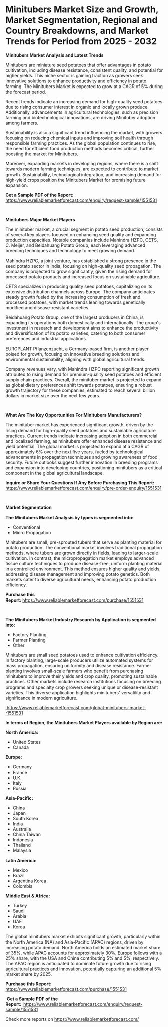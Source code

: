 <p><h1>Minitubers Market Size and Growth, Market Segmentation, Regional and Country Breakdowns, and Market Trends for Period from 2025 -  2032</h1></p><p><strong>Minitubers Market Analysis and Latest Trends</strong></p>
<p><p>Minitubers are miniature seed potatoes that offer advantages in potato cultivation, including disease resistance, consistent quality, and potential for higher yields. This niche sector is gaining traction as growers seek innovative solutions to enhance productivity and efficiency in potato farming. The Minitubers Market is expected to grow at a CAGR of 5% during the forecast period. </p><p>Recent trends indicate an increasing demand for high-quality seed potatoes due to rising consumer interest in organic and locally grown produce. Additionally, advancements in agricultural technologies, such as precision farming and biotechnological innovations, are driving Minituber adoption among farmers. </p><p>Sustainability is also a significant trend influencing the market, with growers focusing on reducing chemical inputs and improving soil health through responsible farming practices. As the global population continues to rise, the need for efficient food production methods becomes critical, further boosting the market for Minitubers. </p><p>Moreover, expanding markets in developing regions, where there is a shift towards modern farming techniques, are expected to contribute to market growth. Sustainability, technological integration, and increasing demand for high-yield crops position the Minitubers Market for promising future expansion.</p></p>
<p><strong>Get a Sample PDF of the Report:&nbsp;</strong> <a href="https://www.reliablemarketforecast.com/enquiry/request-sample/1551531?utm_campaign=2288&utm_medium=2&utm_source=Github&utm_content=ia&utm_term=07042025&utm_id=minitubers">https://www.reliablemarketforecast.com/enquiry/request-sample/1551531</a></p>
<p>&nbsp;</p>
<p><strong>Minitubers Major Market Players</strong></p>
<p><p>The minituber market, a crucial segment in potato seed production, consists of several key players focused on enhancing seed quality and expanding production capacities. Notable companies include Mahindra HZPC, CETS, C. Meijer, and Beidahuang Potato Group, each leveraging advanced breeding techniques and technology to meet growing demand.</p><p>Mahindra HZPC, a joint venture, has established a strong presence in the seed potato sector in India, focusing on high-quality seed propagation. The company is projected to grow significantly, given the rising demand for processed potato products and increased focus on sustainable agriculture.</p><p>CETS specializes in producing quality seed potatoes, capitalizing on its extensive distribution channels across Europe. The company anticipates steady growth fueled by the increasing consumption of fresh and processed potatoes, with market trends leaning towards genetically modified and disease-resistant varieties.</p><p>Beidahuang Potato Group, one of the largest producers in China, is expanding its operations both domestically and internationally. The group's investment in research and development aims to enhance the productivity and diversification of its potato varieties, catering to both consumer preferences and industrial applications.</p><p>EUROPLANT Pflanzenzucht, a Germany-based firm, is another player poised for growth, focusing on innovative breeding solutions and environmental sustainability, aligning with global agricultural trends.</p><p>Company revenues vary, with Mahindra HZPC reporting significant growth attributed to rising demand for premium-quality seed potatoes and efficient supply chain practices. Overall, the minituber market is projected to expand as global dietary preferences shift towards potatoes, ensuring a robust growth trajectory for these companies, estimated to reach several billion dollars in market size over the next few years.</p></p>
<p>&nbsp;</p>
<p><strong>What Are The Key Opportunities For Minitubers Manufacturers?</strong></p>
<p><p>The minituber market has experienced significant growth, driven by the rising demand for high-quality seed potatoes and sustainable agriculture practices. Current trends indicate increasing adoption in both commercial and localized farming, as minitubers offer enhanced disease resistance and yield potential. The global market is projected to expand at a CAGR of approximately 6% over the next five years, fueled by technological advancements in propagation techniques and growing awareness of food security. Future outlooks suggest further innovation in breeding programs and expansion into developing countries, positioning minitubers as a critical component in the global agricultural landscape.</p></p>
<p><strong>Inquire or Share Your Questions If Any Before Purchasing This Report:</strong> <a href="https://www.reliablemarketforecast.com/enquiry/pre-order-enquiry/1551531?utm_campaign=2288&utm_medium=2&utm_source=Github&utm_content=ia&utm_term=07042025&utm_id=minitubers">https://www.reliablemarketforecast.com/enquiry/pre-order-enquiry/1551531</a></p>
<p>&nbsp;</p>
<p><strong>Market Segmentation</strong></p>
<p><strong>The Minitubers Market Analysis by types is segmented into:</strong></p>
<p><ul><li>Conventional</li><li>Micro Propagation</li></ul></p>
<p><p>Minitubers are small, pre-sprouted tubers that serve as planting material for potato production. The conventional market involves traditional propagation methods, where tubers are grown directly in fields, leading to larger-scale cultivation. In contrast, the micropropagation market employs advanced tissue culture techniques to produce disease-free, uniform planting material in a controlled environment. This method ensures higher quality and yields, addressing disease management and improving potato genetics. Both markets cater to diverse agricultural needs, enhancing potato production efficiency.</p></p>
<p><strong>Purchase this Report:&nbsp;</strong><a href="https://www.reliablemarketforecast.com/purchase/1551531?utm_campaign=2288&utm_medium=2&utm_source=Github&utm_content=ia&utm_term=07042025&utm_id=minitubers">https://www.reliablemarketforecast.com/purchase/1551531</a></p>
<p>&nbsp;</p>
<p><strong>The Minitubers Market Industry Research by Application is segmented into:</strong></p>
<p><ul><li>Factory Planting</li><li>Farmer Planting</li><li>Other</li></ul></p>
<p><p>Minitubers are small seed potatoes used to enhance cultivation efficiency. In factory planting, large-scale producers utilize automated systems for mass propagation, ensuring uniformity and disease resistance. Farmer planting involves small-scale farmers who benefit from purchasing minitubers to improve their yields and crop quality, promoting sustainable practices. Other markets include research institutions focusing on breeding programs and specialty crop growers seeking unique or disease-resistant varieties. This diverse application highlights minitubers' versatility and significance in modern agriculture.</p></p>
<p><a href="https://www.reliablemarketforecast.com/global-minitubers-market-r1551531?utm_campaign=2288&utm_medium=2&utm_source=Github&utm_content=ia&utm_term=07042025&utm_id=minitubers">&nbsp;https://www.reliablemarketforecast.com/global-minitubers-market-r1551531</a></p>
<p><strong>In terms of Region, the Minitubers Market Players available by Region are:</strong></p>
<p>
    <p> <strong> North America: </strong>
        <ul>
            <li>United States</li>
            <li>Canada</li>
        </ul>
        </p> 
    <p> <strong> Europe: </strong>
        <ul>
            <li>Germany</li>
            <li>France</li>
            <li>U.K.</li>
            <li>Italy</li>
            <li>Russia</li>
        </ul>
        </p> 
    <p> <strong> Asia-Pacific: </strong>
        <ul>
            <li>China</li>
            <li>Japan</li>
            <li>South Korea</li>
            <li>India</li>
            <li>Australia</li>
            <li>China Taiwan</li>
            <li>Indonesia</li>
            <li>Thailand</li>
            <li>Malaysia</li>
        </ul>
        </p> 
    <p> <strong> Latin America: </strong>
        <ul>
            <li>Mexico</li>
            <li>Brazil</li>
            <li>Argentina Korea</li>
            <li>Colombia</li>
        </ul>
        </p> 
    <p> <strong> Middle East & Africa: </strong>
        <ul>
            <li>Turkey</li>
            <li>Saudi</li>
            <li>Arabia</li>
            <li>UAE</li>
            <li>Korea</li>
        </ul>
    </p>
    </p>
<p><p>The global minitubers market exhibits significant growth, particularly within the North America (NA) and Asia-Pacific (APAC) regions, driven by increasing potato demand. North America holds an estimated market share of 35%, while APAC accounts for approximately 30%. Europe follows with a 25% share, with the USA and China contributing 5% and 5%, respectively. The APAC region is anticipated to dominate future growth due to rising agricultural practices and innovation, potentially capturing an additional 5% market share by 2025.</p></p>
<p><strong>Purchase this Report: </strong><a href="https://www.reliablemarketforecast.com/purchase/1551531?utm_campaign=2288&utm_medium=2&utm_source=Github&utm_content=ia&utm_term=07042025&utm_id=minitubers">https://www.reliablemarketforecast.com/purchase/1551531</a></p>
<p>&nbsp;<strong>Get a Sample PDF of the Report:&nbsp;&nbsp;</strong><a href="https://www.reliablemarketforecast.com/enquiry/request-sample/1551531?utm_campaign=2288&utm_medium=2&utm_source=Github&utm_content=ia&utm_term=07042025&utm_id=minitubers">https://www.reliablemarketforecast.com/enquiry/request-sample/1551531</a></p>
<p><strong></strong></p>
<p>Check more reports on <a href="https://www.reliablemarketforecast.com/?utm_campaign=2288&utm_medium=2&utm_source=Github&utm_content=ia&utm_term=07042025&utm_id=minitubers">https://www.reliablemarketforecast.com/</a></p>